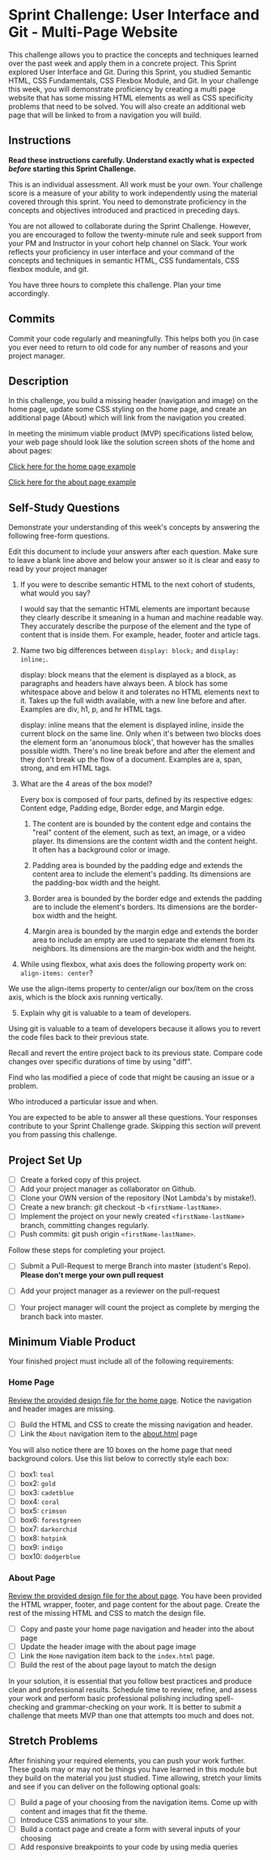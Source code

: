 # Sprint Challenge: User Interface and Git - Multi-Page Website

This challenge allows you to practice the concepts and techniques learned over the past week and apply them in a concrete project. This Sprint explored User Interface and Git. During this Sprint, you studied Semantic HTML, CSS Fundamentals, CSS Flexbox Module, and Git. In your challenge this week, you will demonstrate proficiency by creating a multi page website that has some missing HTML elements as well as CSS specificity problems that need to be solved.  You will also create an additional web page that will be linked to from a navigation you will build.

## Instructions

**Read these instructions carefully. Understand exactly what is expected _before_ starting this Sprint Challenge.**

This is an individual assessment. All work must be your own. Your challenge score is a measure of your ability to work independently using the material covered through this sprint. You need to demonstrate proficiency in the concepts and objectives introduced and practiced in preceding days.

You are not allowed to collaborate during the Sprint Challenge. However, you are encouraged to follow the twenty-minute rule and seek support from your PM and Instructor in your cohort help channel on Slack. Your work reflects your proficiency in user interface and your command of the concepts and techniques in semantic HTML, CSS fundamentals, CSS flexbox module, and git.

You have three hours to complete this challenge. Plan your time accordingly.

## Commits

Commit your code regularly and meaningfully. This helps both you (in case you ever need to return to old code for any number of reasons and your project manager.

## Description

In this challenge, you build a missing header (navigation and image) on the home page, update some CSS styling on the home page, and create an additional page (About) which will link from the navigation you created.

In meeting the minimum viable product (MVP) specifications listed below, your web page should look like the solution screen shots of the home and about pages:

[Click here for the home page example](https://tk-assets.lambdaschool.com/39a49225-8ac9-43da-aa90-514fd60ae99a_sprint-challenge-ui-home-example.png)

[Click here for the about page example](https://tk-assets.lambdaschool.com/ede1bb1a-63ff-4801-8c02-3efa2f603190_sprint-challenge-ui-about-example.png)

## Self-Study Questions

Demonstrate your understanding of this week's concepts by answering the following free-form questions.

Edit this document to include your answers after each question. Make sure to leave a blank line above and below your answer so it is clear and easy to read by your project manager

1. If you were to describe semantic HTML to the next cohort of students, what would you say?

    I would say that the semantic HTML elements are important because they clearly describe it smeaning in a human and machine readable way. They accurately describe the purpose of the element and the type of content that is inside them. For example, header, footer and article tags. 

2. Name two big differences between ```display: block;``` and ```display: inline;```.

    display: block means that the element is displayed as a block, as paragraphs and headers have always been. A block has some whitespace above and below it and tolerates no HTML elements next to it. Takes up the full width available, with a new line before and after. Examples are div, h1, p, and hr HTML tags. 

    display: inline means that the element is displayed inline, inside the current block on the same line. Only when it's between two blocks does the element form an 'anonumous block', that however has the smalles possible width. There's no line break before and after the element and they don't break up the flow of a document. Examples are a, span, strong, and em HTML tags. 

3. What are the 4 areas of the box model?

    Every box is composed of four parts, defined by its respective edges: Content edge, Padding edge, Border edge, and Margin edge. 

    1) The content are is bounded by the content edge and contains the "real" content of the element, such as text, an image, or a video player. Its dimensions are the content width and the content height. It often has a background color or image.  

    2) Padding area is bounded by the padding edge and extends the content area to include the element's padding. Its dimensions are the padding-box width and the height. 

    3) Border area is bounded by the border edge and extends the padding are to include the element's borders. Its dimensions are the border-box width and the height. 

    4) Margin area is bounded by the margin edge and extends the border area to include an empty are used to separate the element from its neighbors. Its dimensions are the margin-box width and the height. 


4. While using flexbox, what axis does the following property work on: ```align-items: center```?

  We use the align-items property to center/align our box/item on the cross axis, which is the block axis running vertically. 

5. Explain why git is valuable to a team of developers.

  Using git is valuable to a team of developers because it allows you to revert the code files back to their previous state. 
  
  Recall and revert the entire project back to its previous state. Compare code changes over specific durations of time by using "diff". 
  
  Find who las modified a piece of code that might be causing an issue or a problem. 
  
  Who introduced a particular issue and when. 

You are expected to be able to answer all these questions. Your responses contribute to your Sprint Challenge grade. Skipping this section *will* prevent you from passing this challenge.

## Project Set Up

- [ ] Create a forked copy of this project.
- [ ] Add your project manager as collaborator on Github.
- [ ] Clone your OWN version of the repository (Not Lambda's by mistake!).
- [ ] Create a new branch: git checkout -b `<firstName-lastName>`.
- [ ] Implement the project on your newly created `<firstName-lastName>` branch, committing changes regularly.
- [ ] Push commits: git push origin `<firstName-lastName>`.
 
Follow these steps for completing your project.

- [ ] Submit a Pull-Request to merge <firstName-lastName> Branch into master (student's  Repo). **Please don't merge your own pull request**
- [ ] Add your project manager as a reviewer on the pull-request
- [ ] Your project manager will count the project as complete by merging the branch back into master.
 


## Minimum Viable Product

Your finished project must include all of the following requirements:

### Home Page

[Review the provided design file for the home page](design-files/home.png).  Notice the navigation and header images are missing.

* [ ] Build the HTML and CSS to create the missing navigation and header.
* [ ] Link the `About` navigation item to the [about.html](about.html) page

You will also notice there are 10 boxes on the home page that need background colors.  Use this list below to correctly style each box:

* [ ] box1: `teal`
* [ ] box2: `gold`
* [ ] box3: `cadetblue`
* [ ] box4: `coral`
* [ ] box5: `crimson`
* [ ] box6: `forestgreen`
* [ ] box7: `darkorchid`
* [ ] box8: `hotpink`
* [ ] box9: `indigo`
* [ ] box10: `dodgerblue`

### About Page

[Review the provided design file for the about page](design-files/about.png). You have been provided the HTML wrapper, footer, and page content for the about page. Create the rest of the missing HTML and CSS to match the design file.

* [ ] Copy and paste your home page navigation and header into the about page
* [ ] Update the header image with the about page image
* [ ] Link the `Home` navigation item back to the `index.html` page.
* [ ] Build the rest of the about page layout to match the design

In your solution, it is essential that you follow best practices and produce clean and professional results. Schedule time to review, refine, and assess your work and perform basic professional polishing including spell-checking and grammar-checking on your work. It is better to submit a challenge that meets MVP than one that attempts too much and does not.

## Stretch Problems

After finishing your required elements, you can push your work further. These goals may or may not be things you have learned in this module but they build on the material you just studied. Time allowing, stretch your limits and see if you can deliver on the following optional goals:

* [ ] Build a page of your choosing from the navigation items.  Come up with content and images that fit the theme.  
* [ ] Introduce CSS animations to your site.
* [ ] Build a contact page and create a form with several inputs of your choosing
* [ ] Add responsive breakpoints to your code by using media queries
